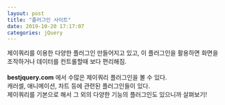 ```yaml
---
layout: post
title: "플러그인 사이트"
date: 2019-10-20 17:17:07
categories: jQuery
---
```

제이쿼리를 이용한 다양한 플러그인 만들어지고 있고, 이 플러그인을 활용하면 화면을 조작하거나 데이터를 컨트롤할때 보다 편리해짐.<br>
<br>
<b>bestjquery.com</b> 에서 수많은 제이쿼리 플러그인을 볼 수 있다.<br>
캐러셀, 애니메이션, 차트 등에 관련된 플러그인들이 있다.<br>
제이쿼리를 기본으로 해서 그 외의 다양한 기능의 플러그인도 있으니까 살펴보기!<br>
